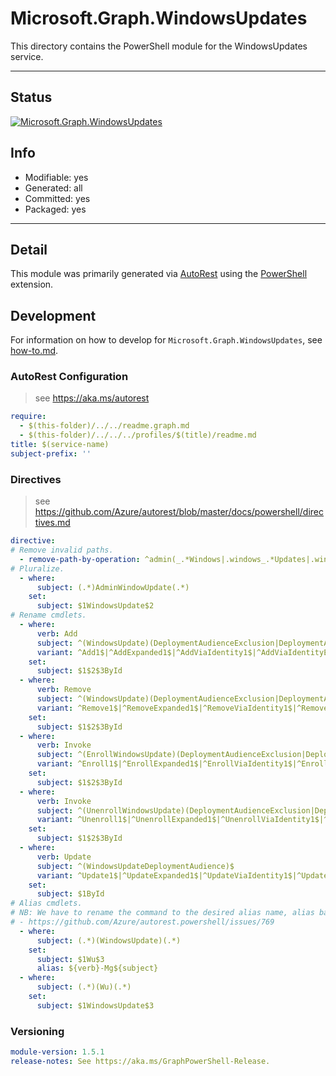 <!-- region Generated -->
# Microsoft.Graph.WindowsUpdates
This directory contains the PowerShell module for the WindowsUpdates service.

---
## Status
[![Microsoft.Graph.WindowsUpdates](https://img.shields.io/powershellgallery/v/Microsoft.Graph.WindowsUpdates.svg?style=flat-square&label=Microsoft.Graph.WindowsUpdates "Microsoft.Graph.WindowsUpdates")](https://www.powershellgallery.com/packages/Microsoft.Graph.WindowsUpdates/)

## Info
- Modifiable: yes
- Generated: all
- Committed: yes
- Packaged: yes

---
## Detail
This module was primarily generated via [AutoRest](https://github.com/Azure/autorest) using the [PowerShell](https://github.com/Azure/autorest.powershell) extension.

## Development
For information on how to develop for `Microsoft.Graph.WindowsUpdates`, see [how-to.md](how-to.md).
<!-- endregion -->

### AutoRest Configuration

> see https://aka.ms/autorest

``` yaml
require:
  - $(this-folder)/../../readme.graph.md
  - $(this-folder)/../../../profiles/$(title)/readme.md
title: $(service-name)
subject-prefix: ''
```

### Directives

> see https://github.com/Azure/autorest/blob/master/docs/powershell/directives.md

``` yaml
directive:
# Remove invalid paths.
  - remove-path-by-operation: ^admin(_.*Windows|.windows_.*Updates|.windows.updates.deployments_.*Audience)$
# Pluralize.
  - where:
      subject: (.*)AdminWindowUpdate(.*)
    set:
      subject: $1WindowsUpdate$2
# Rename cmdlets.
  - where:
      verb: Add
      subject: ^(WindowsUpdate)(DeploymentAudienceExclusion|DeploymentAudience|UpdatableAsset)(Member)$
      variant: ^Add1$|^AddExpanded1$|^AddViaIdentity1$|^AddViaIdentityExpanded1$
    set:
      subject: $1$2$3ById
  - where:
      verb: Remove
      subject: ^(WindowsUpdate)(DeploymentAudienceExclusion|DeploymentAudience|UpdatableAsset)(Member)$
      variant: ^Remove1$|^RemoveExpanded1$|^RemoveViaIdentity1$|^RemoveViaIdentityExpanded1$
    set:
      subject: $1$2$3ById
  - where:
      verb: Invoke
      subject: ^(EnrollWindowsUpdate)(DeploymentAudienceExclusion|DeploymentAudienceMember|Updatable)(Asset)$
      variant: ^Enroll1$|^EnrollExpanded1$|^EnrollViaIdentity1$|^EnrollViaIdentityExpanded1$
    set:
      subject: $1$2$3ById
  - where:
      verb: Invoke
      subject: ^(UnenrollWindowsUpdate)(DeploymentAudienceExclusion|DeploymentAudienceMember|Updatable)(Asset)$
      variant: ^Unenroll1$|^UnenrollExpanded1$|^UnenrollViaIdentity1$|^UnenrollViaIdentityExpanded1$
    set:
      subject: $1$2$3ById
  - where:
      verb: Update
      subject: ^(WindowsUpdateDeploymentAudience)$
      variant: ^Update1$|^UpdateExpanded1$|^UpdateViaIdentity1$|^UpdateViaIdentityExpanded1$
    set:
      subject: $1ById
# Alias cmdlets.
# NB: We have to rename the command to the desired alias name, alias based on the rename, then undo the rename due to:
# - https://github.com/Azure/autorest.powershell/issues/769
  - where:
      subject: (.*)(WindowsUpdate)(.*)
    set:
      subject: $1Wu$3
      alias: ${verb}-Mg${subject}
  - where:
      subject: (.*)(Wu)(.*)
    set:
      subject: $1WindowsUpdate$3
```

### Versioning

``` yaml
module-version: 1.5.1
release-notes: See https://aka.ms/GraphPowerShell-Release.
```
